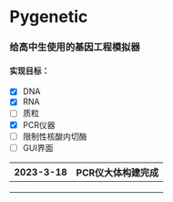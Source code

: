 # Pygenetic

### 给高中生使用的基因工程模拟器

#### 实现目标：

- [x] DNA
- [x] RNA
- [ ] 质粒
- [x] PCR仪器
- [ ] 限制性核酸内切酶
- [ ] GUI界面

| 2023-3-18 | PCR仪大体构建完成 |
| --------- | ----------------- |
|           |                   |
|           |                   |
|           |                   |

